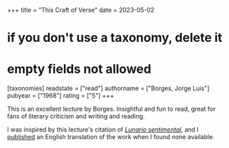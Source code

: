 +++
title = "This Craft of Verse"
date = 2023-05-02
# if you don't use a taxonomy, delete it
# empty fields not allowed
[taxonomies]
  readstate = ["read"]
  authorname = ["Borges, Jorge Luis"]
  pubyear = ["1968"]
  rating = ["5"]
+++

This is an excellent lecture by Borges. Insightful and fun to read, great for fans of literary criticism and writing and reading.

I was inspired by this lecture's citation of [_Lunario sentimental_](https://nnix.com/images/lunariosentimental/lunario_sentimental_original.pdf), and I [published](https://nnix.com/projects/lunario-sentimental/) an English translation of the work when I found none available.